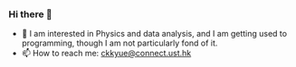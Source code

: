 ### Hi there 👋
- 🌱 I am interested in Physics and data analysis, and I am getting used to programming, though I am not particularly fond of it.
- 📫 How to reach me: ckkyue@connect.ust.hk
